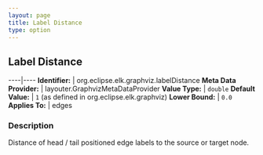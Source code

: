 ```yaml
---
layout: page
title: Label Distance
type: option
---
```

## Label Distance

----|----
**Identifier:** | org.eclipse.elk.graphviz.labelDistance
**Meta Data Provider:** | layouter.GraphvizMetaDataProvider
**Value Type:** | `double`
**Default Value:** | `1` (as defined in org.eclipse.elk.graphviz)
**Lower Bound:** | `0.0`
**Applies To:** | edges

### Description

Distance of head / tail positioned edge labels to the source or target node.
